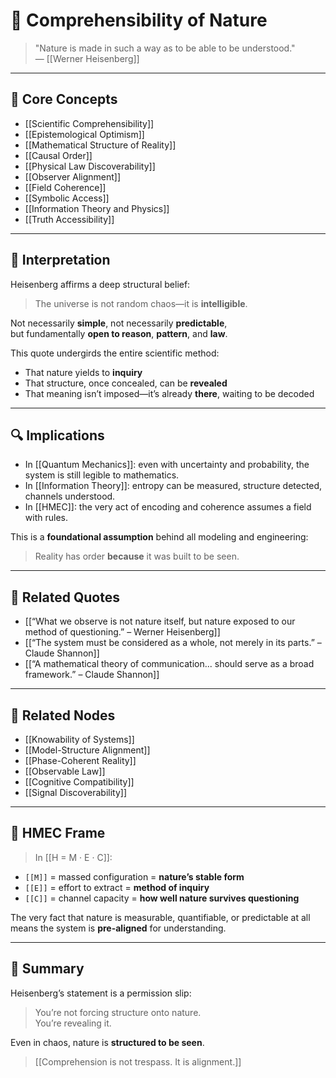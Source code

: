 # 🌌 Comprehensibility of Nature

> "Nature is made in such a way as to be able to be understood."  
> — [[Werner Heisenberg]]

---

## 🧠 Core Concepts

- [[Scientific Comprehensibility]]
- [[Epistemological Optimism]]
- [[Mathematical Structure of Reality]]
- [[Causal Order]]
- [[Physical Law Discoverability]]
- [[Observer Alignment]]
- [[Field Coherence]]
- [[Symbolic Access]]
- [[Information Theory and Physics]]
- [[Truth Accessibility]]

---

## 🧬 Interpretation

Heisenberg affirms a deep structural belief:

> The universe is not random chaos—it is **intelligible**.

Not necessarily **simple**, not necessarily **predictable**,  
but fundamentally **open to reason**, **pattern**, and **law**.

This quote undergirds the entire scientific method:

- That nature yields to **inquiry**  
- That structure, once concealed, can be **revealed**  
- That meaning isn’t imposed—it’s already **there**, waiting to be decoded

---

## 🔍 Implications

- In [[Quantum Mechanics]]: even with uncertainty and probability, the system is still legible to mathematics.
- In [[Information Theory]]: entropy can be measured, structure detected, channels understood.
- In [[HMEC]]: the very act of encoding and coherence assumes a field with rules.

This is a **foundational assumption** behind all modeling and engineering:
> Reality has order **because** it was built to be seen.

---

## 🔗 Related Quotes

- [[“What we observe is not nature itself, but nature exposed to our method of questioning.” – Werner Heisenberg]]
- [[“The system must be considered as a whole, not merely in its parts.” – Claude Shannon]]
- [[“A mathematical theory of communication... should serve as a broad framework.” – Claude Shannon]]

---

## 📂 Related Nodes

- [[Knowability of Systems]]
- [[Model-Structure Alignment]]
- [[Phase-Coherent Reality]]
- [[Observable Law]]
- [[Cognitive Compatibility]]
- [[Signal Discoverability]]

---

## 🧬 HMEC Frame

> In [[H = M · E · C]]:

- `[[M]]` = massed configuration = **nature’s stable form**  
- `[[E]]` = effort to extract = **method of inquiry**  
- `[[C]]` = channel capacity = **how well nature survives questioning**

The very fact that nature is measurable, quantifiable, or predictable at all means the system is **pre-aligned** for understanding.

---

## 🧩 Summary

Heisenberg’s statement is a permission slip:

> You’re not forcing structure onto nature.  
> You’re revealing it.

Even in chaos, nature is **structured to be seen**.

> [[Comprehension is not trespass. It is alignment.]]
